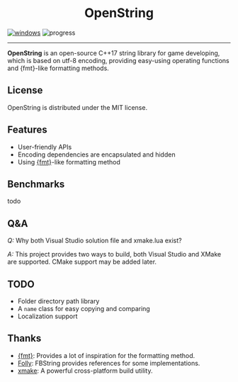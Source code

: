 <h1 align="center">OpenString</h1>

[![windows][ci-badge]][ci-action] ![progress][progress-badge]

[ci-badge]: https://github.com/1762757171/OpenString/actions/workflows/windows.yml/badge.svg
[ci-action]: https://github.com/1762757171/OpenString/actions/workflows/windows.yml

[progress-badge]: https://img.shields.io/badge/progress-15%25-brightgreen
---

**OpenString** is an open-source C++17 string library for game developing, which is based on utf-8 encoding, providing easy-using operating functions and {fmt}-like formatting methods.

## License

OpenString is distributed under the MIT license.

## Features

- User-friendly APIs
- Encoding dependencies are encapsulated and hidden
- Using [{fmt}](https://fmt.dev/latest/index.html)-like formatting method

## Benchmarks

todo

## Q&A

*Q:* Why both Visual Studio solution file and xmake.lua exist?

*A:* This project provides two ways to build, both Visual Studio and XMake are supported. CMake support may be added later.

## TODO

- Folder directory path library
- A ``name`` class for easy copying and comparing
- Localization support

## Thanks

- [{fmt}](https://github.com/fmtlib/fmt): Provides a lot of inspiration for the formatting method.
- [Folly](https://github.com/facebook/folly): FBString provides references for some implementations.
- [xmake](https://github.com/xmake-io/xmake): A powerful cross-platform build utility.